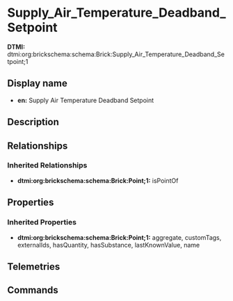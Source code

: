 # Supply_Air_Temperature_Deadband_Setpoint
**DTMI:** dtmi:org:brickschema:schema:Brick:Supply_Air_Temperature_Deadband_Setpoint;1
## Display name
- **en:** Supply Air Temperature Deadband Setpoint
## Description
## Relationships
### Inherited Relationships
* **dtmi:org:brickschema:schema:Brick:Point;1:** isPointOf
## Properties
### Inherited Properties
* **dtmi:org:brickschema:schema:Brick:Point;1:** aggregate, customTags, externalIds, hasQuantity, hasSubstance, lastKnownValue, name
## Telemetries
## Commands
